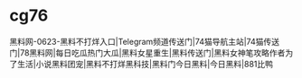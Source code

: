 # cg76
黑料网-0623-黑料不打烊入口|Telegram频道传送门|74猫导航主站|74猫传送门|78黑料网|每日吃瓜热门大瓜|黑料女星重生|黑料传送门|黑料女神笔攻略作者为了生活|小说黑料团宠|黑料不打烊黑科技|黑料门今日黑料|今日黑料|881比鸭
